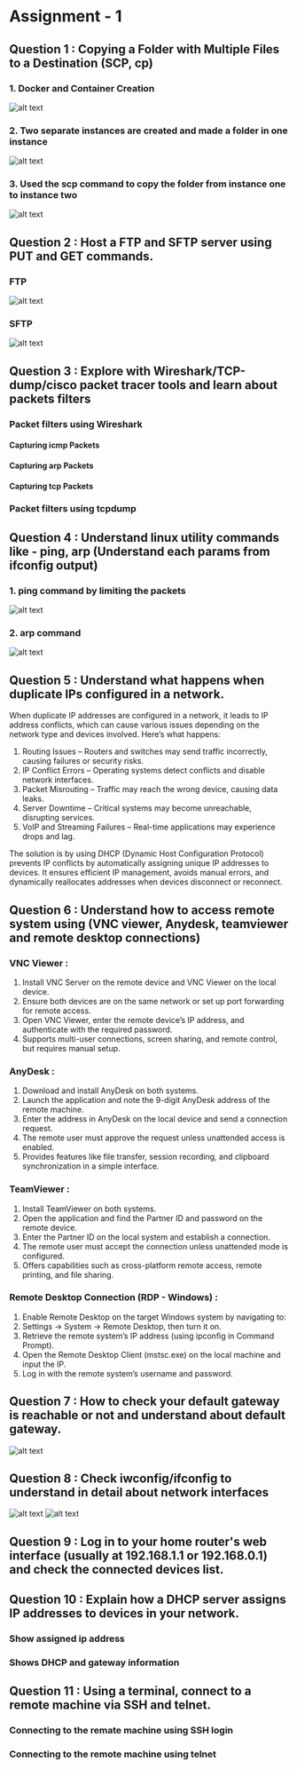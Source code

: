 # Assignment - 1

## Question 1 : Copying a Folder with Multiple Files to a Destination (SCP, cp)
### 1. Docker and Container Creation
  ![alt text](1.png)
### 2. Two separate instances are created and made a folder in one instance
  ![alt text](2.png)
### 3. Used the scp command to copy the folder from instance one to instance two
  ![alt text](3.png)

## Question 2 : Host a FTP and SFTP server using PUT and GET commands.
### FTP 
  ![alt text](9.png)
### SFTP
  ![alt text](6.png)

## Question 3 : Explore with Wireshark/TCP-dump/cisco packet tracer tools and learn about packets filters
### Packet filters using Wireshark
#### Capturing icmp Packets
#### Capturing arp Packets
#### Capturing tcp Packets
### Packet filters using tcpdump

## Question 4 : Understand linux utility commands like - ping, arp (Understand each params from ifconfig output)
### 1. ping command by limiting the packets
  ![alt text](7.png)
### 2. arp command
  ![alt text](8.png)

## Question 5 : Understand what happens when duplicate IPs configured in a network.
When duplicate IP addresses are configured in a network, it leads to IP address conflicts, which can cause various issues depending on the network type and devices involved. Here’s what happens:
1. Routing Issues – Routers and switches may send traffic incorrectly, causing failures or security risks.
2. IP Conflict Errors – Operating systems detect conflicts and disable network interfaces.
3. Packet Misrouting – Traffic may reach the wrong device, causing data leaks.
4. Server Downtime – Critical systems may become unreachable, disrupting services.
5. VoIP and Streaming Failures – Real-time applications may experience drops and lag.

The solution is by using  DHCP (Dynamic Host Configuration Protocol) prevents IP conflicts by automatically assigning unique IP addresses to devices. It ensures efficient IP management, avoids manual errors, and dynamically reallocates addresses when devices disconnect or reconnect.

## Question 6 : Understand how to access remote system using (VNC viewer, Anydesk, teamviewer and remote desktop connections)

### VNC Viewer :
1. Install VNC Server on the remote device and VNC Viewer on the local device.
2. Ensure both devices are on the same network or set up port forwarding for remote access.
3. Open VNC Viewer, enter the remote device’s IP address, and authenticate with the required password.
4. Supports multi-user connections, screen sharing, and remote control, but requires manual setup.

### AnyDesk :
1. Download and install AnyDesk on both systems.
2. Launch the application and note the 9-digit AnyDesk address of the remote machine.
3. Enter the address in AnyDesk on the local device and send a connection request.
4. The remote user must approve the request unless unattended access is enabled.
5. Provides features like file transfer, session recording, and clipboard synchronization in a simple interface.

### TeamViewer :
1. Install TeamViewer on both systems.
2. Open the application and find the Partner ID and password on the remote device.
3. Enter the Partner ID on the local system and establish a connection.
4. The remote user must accept the connection unless unattended mode is configured.
5. Offers capabilities such as cross-platform remote access, remote printing, and file sharing.

### Remote Desktop Connection (RDP - Windows) :
1. Enable Remote Desktop on the target Windows system by navigating to:
2. Settings → System → Remote Desktop, then turn it on.
3. Retrieve the remote system’s IP address (using ipconfig in Command Prompt).
4. Open the Remote Desktop Client (mstsc.exe) on the local machine and input the IP.
5. Log in with the remote system’s username and password.

## Question 7 : How to check your default gateway is reachable or not and understand about default gateway.
  ![alt text](10.png)

## Question 8 : Check iwconfig/ifconfig to understand in detail about network interfaces 
  ![alt text](11.png)
  ![alt text](12.png)

## Question 9 : Log in to your home router's web interface (usually at 192.168.1.1 or 192.168.0.1) and check the connected devices list.

## Question 10 : Explain how a DHCP server assigns IP addresses to devices in your network.
### Show assigned ip address 
### Shows DHCP and gateway information


## Question 11 : Using a terminal, connect to a remote machine via SSH and telnet.
### Connecting to the remate machine using SSH login
### Connecting to the remote machine using telnet



